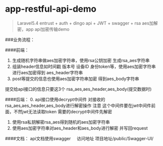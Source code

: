 # app-restful-api-demo

> Laravel5.4 entrust + auth + dingo api + JWT + swagger + rsa aes加解密，app api加密传输demo



###业务流程：

####前端：
1. 生成随机字符串做aes加密字符串，使用rsa公钥加密 生成rsa_aes字符串
2. 组装header信息如时间戳 版本号 设备ID 身份token等，使用aes加密字符串进行aes加密得到 aes_header字符串
3. post等提交的信息也使用aes加密字符串加密 得到aes_body字符串

提交给api接口的信息只要这3个 rsa_aes,aes_header,aes_body(提交数据时)

####后端：
0. api接口使用decrypt中间件 对接收的rsa_aes,aes_header,aes_body进行解密操作 
注意 这个中间件要在jwt中间件前面，不然jwt无法读取token 需要的decrypt中间件先解密
1. 使用rsa私钥解密rsa_aes得到随机的aes加密字符串
2. 使用aes加密字符串对aes_header和aes_body进行解密 并写回request


####文档：
api文档使用swagger    
访问地址 项目地址/public/Swagger-UI/
